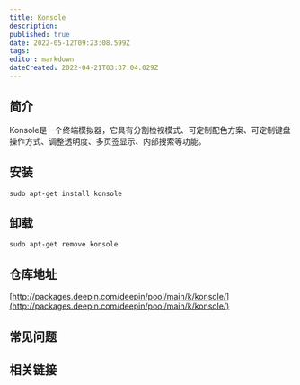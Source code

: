 ```yaml
---
title: Konsole
description: 
published: true
date: 2022-05-12T09:23:08.599Z
tags: 
editor: markdown
dateCreated: 2022-04-21T03:37:04.029Z
---
```


## 简介

Konsole是一个终端模拟器，它具有分割检视模式、可定制配色方案、可定制键盘操作方式、调整透明度、多页签显示、内部搜索等功能。

## 安装

`sudo apt-get install konsole`

## 卸载

`sudo apt-get remove konsole`

## 仓库地址

[http://packages.deepin.com/deepin/pool/main/k/konsole/](http://packages.deepin.com/deepin/pool/main/k/konsole/)

## 常见问题

## 相关链接
